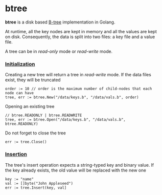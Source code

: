 btree
=====

**btree** is a disk based [B-tree](http://en.wikipedia.org/wiki/B-tree) implementation in Golang. 

At runtime, all the key nodes are kept in memory and all the values are kept on disk. 
Consequently, the data is split into two files: a key file and a value file.

A tree can be in *read-only* mode or *read-write* mode. 

### [Initialization](https://github.com/3fps/btree/wiki/Initialization)

Creating a new tree will return a tree in *read-write* mode. If the data files exist, they will be truncated

    order := 10 // order is the maximum number of child-nodes that each node can have
    tree, err := btree.New("/data/keys.b", "/data/vals.b", order)
    
    
Opening an existing tree

    // btree.READONLY | btree.READWRITE
    tree, err := btree.Open("/data/keys.b", "/data/vals.b", btree.READONLY)

Do not forget to close the tree
    
    err := tree.Close()

### [Insertion](https://github.com/3fps/btree/wiki/Insertion)

The tree's insert operation expects a string-typed key and binary value. If the key already exists,
the old value will be replaced with the new one

    key := "name"
    val := []byte("John Appleseed")
    err := tree.Insert(key, val]
